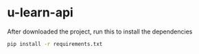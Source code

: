 # u-learn-api

After downloaded the project, run this to install the dependencies

```bash
pip install -r requirements.txt
```